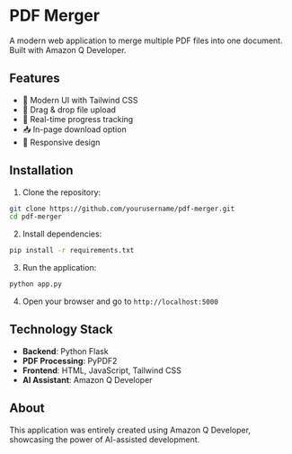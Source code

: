 # PDF Merger

A modern web application to merge multiple PDF files into one document. Built with Amazon Q Developer.

## Features

- 🎨 Modern UI with Tailwind CSS
- 📁 Drag & drop file upload
- 🔄 Real-time progress tracking
- 📥 In-page download option
- 📱 Responsive design

## Installation

1. Clone the repository:
```bash
git clone https://github.com/yourusername/pdf-merger.git
cd pdf-merger
```

2. Install dependencies:
```bash
pip install -r requirements.txt
```

3. Run the application:
```bash
python app.py
```

4. Open your browser and go to `http://localhost:5000`

## Technology Stack

- **Backend**: Python Flask
- **PDF Processing**: PyPDF2
- **Frontend**: HTML, JavaScript, Tailwind CSS
- **AI Assistant**: Amazon Q Developer

## About

This application was entirely created using Amazon Q Developer, showcasing the power of AI-assisted development.